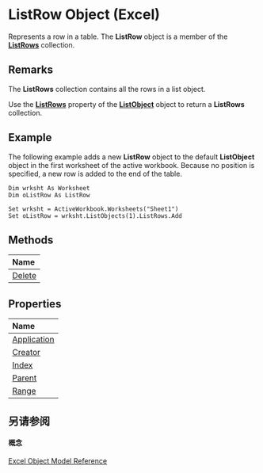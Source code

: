 
# ListRow Object (Excel)

Represents a row in a table. The  **ListRow** object is a member of the **[ListRows](e4035209-00a2-ea16-a3b9-2d23afe0b88a.md)** collection.


## Remarks

The  **ListRows** collection contains all the rows in a list object.

Use the  **[ListRows](7b584f41-ffc0-abe4-e755-ef163bcbb2ed.md)** property of the **[ListObject](46de6c4f-8ce0-0c7d-da59-6e52f5eab612.md)** object to return a **ListRows** collection.


## Example

 The following example adds a new **ListRow** object to the default **ListObject** object in the first worksheet of the active workbook. Because no position is specified, a new row is added to the end of the table.


```
Dim wrksht As Worksheet 
Dim oListRow As ListRow 
 
Set wrksht = ActiveWorkbook.Worksheets("Sheet1") 
Set oListRow = wrksht.ListObjects(1).ListRows.Add 

```


## Methods



|**Name**|
|:-----|
|[Delete](fdba9c37-b1a7-3ed7-2665-9f2720ac7d8a.md)|

## Properties



|**Name**|
|:-----|
|[Application](ace7b6cb-4afe-d2d5-5912-e2eb1aa5a90a.md)|
|[Creator](3b750487-3ea6-815b-0389-55313cb2f36b.md)|
|[Index](701262e9-1c24-0117-023e-8f11ef26ed6b.md)|
|[Parent](fd49742d-66ad-3aa5-e66e-818d0897d510.md)|
|[Range](261b507a-91d7-9075-1d4d-b85d6d455ee0.md)|

## 另请参阅


#### 概念


[Excel Object Model Reference](11ea8598-8a20-92d5-f98b-0da04263bf2c.md)